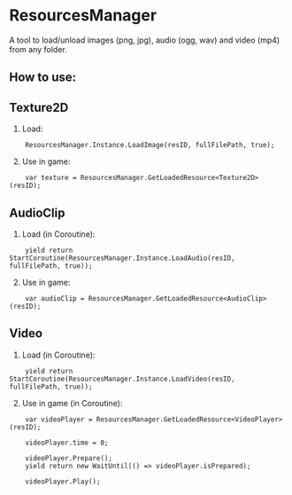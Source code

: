 # ResourcesManager
A tool to load/unload images (png, jpg), audio (ogg, wav) and video (mp4) from any folder.

## How to use:
## Texture2D
1. Load:
```
    ResourcesManager.Instance.LoadImage(resID, fullFilePath, true);
```
2. Use in game:
```
    var texture = ResourcesManager.GetLoadedResource<Texture2D>(resID);
```
## AudioClip
1. Load (in Coroutine):
```
    yield return StartCoroutine(ResourcesManager.Instance.LoadAudio(resID, fullFilePath, true));
```
2. Use in game:
```
    var audioClip = ResourcesManager.GetLoadedResource<AudioClip>(resID);
```
## Video
1. Load (in Coroutine):
```
    yield return StartCoroutine(ResourcesManager.Instance.LoadVideo(resID, fullFilePath, true));
```
2. Use in game (in Coroutine):
```
    var videoPlayer = ResourcesManager.GetLoadedResource<VideoPlayer>(resID);

    videoPlayer.time = 0;

    videoPlayer.Prepare();
    yield return new WaitUntil(() => videoPlayer.isPrepared);

    videoPlayer.Play();
```
